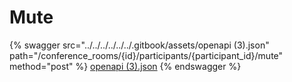 # Mute

{% swagger src="../../../../../../.gitbook/assets/openapi (3).json" path="/conference_rooms/{id}/participants/{participant_id}/mute" method="post" %}
[openapi (3).json](<../../../../../../.gitbook/assets/openapi (3).json>)
{% endswagger %}
